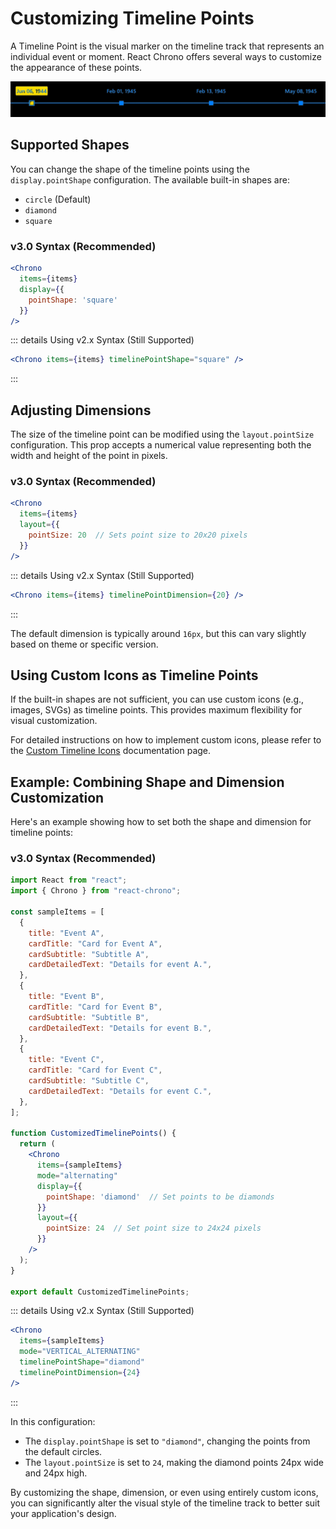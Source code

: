 # Customizing Timeline Points

A Timeline Point is the visual marker on the timeline track that represents an individual event or moment. React Chrono offers several ways to customize the appearance of these points.

![Customized Timeline Point Example](./assets/timeline-point.png)

## Supported Shapes

You can change the shape of the timeline points using the `display.pointShape` configuration. The available built-in shapes are:

-   `circle` (Default)
-   `diamond`
-   `square`

### v3.0 Syntax (Recommended)
```jsx
<Chrono
  items={items}
  display={{
    pointShape: 'square'
  }}
/>
```

::: details Using v2.x Syntax (Still Supported)
```jsx
<Chrono items={items} timelinePointShape="square" />
```
:::

## Adjusting Dimensions

The size of the timeline point can be modified using the `layout.pointSize` configuration. This prop accepts a numerical value representing both the width and height of the point in pixels.

### v3.0 Syntax (Recommended)
```jsx
<Chrono
  items={items}
  layout={{
    pointSize: 20  // Sets point size to 20x20 pixels
  }}
/>
```

::: details Using v2.x Syntax (Still Supported)
```jsx
<Chrono items={items} timelinePointDimension={20} />
```
:::

The default dimension is typically around `16px`, but this can vary slightly based on theme or specific version.

## Using Custom Icons as Timeline Points

If the built-in shapes are not sufficient, you can use custom icons (e.g., images, SVGs) as timeline points. This provides maximum flexibility for visual customization.

For detailed instructions on how to implement custom icons, please refer to the [Custom Timeline Icons](./icons.md) documentation page.

## Example: Combining Shape and Dimension Customization

Here's an example showing how to set both the shape and dimension for timeline points:

### v3.0 Syntax (Recommended)

```jsx
import React from "react";
import { Chrono } from "react-chrono";

const sampleItems = [
  {
    title: "Event A",
    cardTitle: "Card for Event A",
    cardSubtitle: "Subtitle A",
    cardDetailedText: "Details for event A.",
  },
  {
    title: "Event B",
    cardTitle: "Card for Event B",
    cardSubtitle: "Subtitle B",
    cardDetailedText: "Details for event B.",
  },
  {
    title: "Event C",
    cardTitle: "Card for Event C",
    cardSubtitle: "Subtitle C",
    cardDetailedText: "Details for event C.",
  },
];

function CustomizedTimelinePoints() {
  return (
    <Chrono
      items={sampleItems}
      mode="alternating"
      display={{
        pointShape: 'diamond'  // Set points to be diamonds
      }}
      layout={{
        pointSize: 24  // Set point size to 24x24 pixels
      }}
    />
  );
}

export default CustomizedTimelinePoints;
```

::: details Using v2.x Syntax (Still Supported)
```jsx
<Chrono
  items={sampleItems}
  mode="VERTICAL_ALTERNATING"
  timelinePointShape="diamond"
  timelinePointDimension={24}
/>
```
:::

In this configuration:
-   The `display.pointShape` is set to `"diamond"`, changing the points from the default circles.
-   The `layout.pointSize` is set to `24`, making the diamond points 24px wide and 24px high.

By customizing the shape, dimension, or even using entirely custom icons, you can significantly alter the visual style of the timeline track to better suit your application's design.

